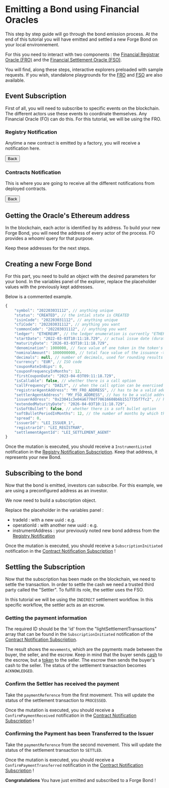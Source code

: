 # Emitting a Bond using Financial Oracles

This step by step guide will go through the bond emission process.
At the end of this tutorial you will have emitted and settled a new Forge Bond on
your local environnement.

For this you need to interact with two components : the <span class="froColor">[Financial Registrar Oracle (FRO)](/modules/explorerFRO)</span> and the <span class="fsoColor">[Financial Settlement Oracle (FSO)](/modules/explorerFSO)</span>.

You will find, along these steps, interactive explorers preloaded with sample requests.
If you wish, standalone playgrounds for the <span class="froColor">[FRO](http://localhost:6661/graphql)</span> and <span class="fsoColor">[FSO](http://localhost:6663/graphql)</span> are also available.

## Event Subscription

First of all, you will need to subscribe to specific events on the blockchain.
The different actors use these events to coordinate themselves.
Any Financial Oracle (FO) can do this. For this tutorial, we will be using the <span class="froColor">FRO</span>.

### Registry Notification

Anytime a new contract is emitted by a factory, you will receive a notification here.

<div class="froBorder" >
    <div class="explorer" id="froSubRegistryNotification"></div>
</div>
<button type="button" onclick="javascript:history.back()">Back</button>

### Contracts Notification

This is where you are going to receive all the different notifications from deployed contracts.

<div class="froBorder" >
    <div class="explorer" id="froSubContractNotification"></div>
</div>

<button type="button" onclick="javascript:history.back()">Back</button>

## Getting the Oracle's Ethereum address

In the blockchain, each actor is identified by its address.
To build your new Forge Bond, you will need the address of every actor of the process.
FO provides a *whoami* query for that purpose.

Keep these addresses for the next steps.

<div class="froBorder" >
    <div class="explorer" id="frowhoami"></div>
</div>
<div class="fsoBorder" >
    <div class="explorer" id="fsowhoami"></div>
</div>

## Creating a new Forge Bond

For this part, you need to build an object with the desired parameters for your bond.
In the variables panel of the explorer, replace the placeholder values with the previously kept addresses.

Below is a commented example.

```javascript
{
    "symbol": "202203031112", // anything unique
    "status": "CREATED", // the intial state is CREATED
    "isinCode": "202203031112", // anything unique
    "cfiCode": "202203031112", // anything you want
    "commonCode": "202203031112", // anything you want
    "ledger": "ETHEREUM", // the ledger enumeration is currently "ETHEREUM" and "TEZOS"
    "startDate": "2022-03-03T10:11:18.729", // actual issue date (durations for financial computations(coupons, etc.) are counted from this date)
    "maturityDate": "2026-03-03T10:11:18.729",
    "denomination": 1000000, // face value of one token in the token's currency
    "nominalAmount": 1000000000, // total face value of the issuance -> number of issued tokens = nominalAmount / denomination
    "decimals": null, // number of decimals, used for rounding results of computations in the smart contract
    "currency": "EUR", // ISO code
    "couponRateInBips": 0,
    "couponFrequencyInMonths": 12,
    "firstCouponDate": "2023-04-03T09:11:18.729",
    "isCallable": false, // whether there is a call option
    "callFrequency": "DAILY", // when the call option can be exercised
    "registrarAgentAddress": "MY_FRO_ADDRESS", // has to be a valid address (the format depends on the ledger)
    "settlerAgentAddress": "MY_FSO_ADDRESS", // has to be a valid address (the format depends on the ledger)
    "issuerAddress": "0x23041c3e04a6770df70616608b6b1517735f7fc2", // has to be a valid address (the format depends on the ledger)
    "extendedMaturityDate": "2026-04-03T10:11:18.729",
    "isSoftBullet": false, // whether there is a soft bullet option
    "softBulletPeriodInMonths": 12, // the number of months by which the maturity date is postponed in case the soft bullet option is exercised by the issuer
    "spread": 0,
    "issuerId": "LEI_ISSUER_1",
    "registrarId": "LEI_REGISTRAR",
    "settlementAgentId": "LEI_SETTLEMENT_AGENT"
}
```

Once the mutation is executed, you should receive a `InstrumentListed` notification in the [Registry Notification Subscription](#registry-notification).
Keep that address, it represents your new Bond.

<div class="froBorder" >
    <div class="explorer" id="froCreateBond"></div>
</div>

## Subscribing to the bond

Now that the bond is emitted, investors can subscribe.
For this example, we are using a preconfigured address as an investor.

We now need to build a subscription object.

Replace the placeholder in the variables panel :

- tradeId : with a new uuid : e.g. <span class="gen-uuid"><div class="lds-dual-ring"></div></span>
- operationId : with another new uuid : e.g. <span class="gen-uuid"><div class="lds-dual-ring"></div></span>
- instrumentAddress : your previously noted new bond address from the [Registry Notification](#registry-notification)

Once the mutation is executed, you should receive a `SubscriptionInitiated` notification in the [Contract Notification Subscription](#contracts-notification) !

<div class="froBorder" >
    <div class="explorer" id="froSubscribe"></div>
</div>

## Settling the Subscription

Now that the subscription has been made on the blockchain, we need to settle the transaction.
In order to settle the cash we need a trusted third party called the "Settler".
To fulfill its role, the settler uses the <span class='fsoColor'>FSO</span>.

In this tutorial we will be using the `INDIRECT` settlement workflow.
In this specific workflow, the settler acts as an escrow.

### Getting the payment information

The required ID should be the 'id' from the "lightSettlementTransactions" array that can be found in the `SubscriptionInitiated` notification of the [Contract Notification Subscription](#contracts-notification).

<div class="fsoBorder" >
    <div class="explorer" id="fsoGetSettlementTransaction"></div>
</div>

The result shows the `movements`, which are the payments made between the buyer, the seller, and the escrow. 
Keep in mind that the buyer sends <ins>cash</ins> to the escrow, but a <ins>token</ins> to the seller.
The escrow then sends the buyer's cash to the seller. The status of the settlement transaction becomes `ACKNOWLEDGED`.

### Confirm the Settler has received the payment

Take the `paymentReference` from the first movement.
This will update the status of the settlement transaction to `PROCESSED`.

Once the mutation is executed, you should receive a `ConfirmPaymentReceived` notification in the [Contract Notification Subscription](#contracts-notification) !

<div class="fsoBorder" >
    <div class="explorer" id="fsoConfirmPaymentReceived"></div>
</div>

### Confirming the Payment has been Transferred to the Issuer

Take the `paymentReference` from the second movement.
This will update the status of the settlement transaction to `SETTLED`.

Once the mutation is executed, you should receive a `ConfirmPaymentTransferred` notification in the [Contract Notification Subscription](#contracts-notification) !

<div class="fsoBorder" >
    <div class="explorer" id="fsoConfirmPaymentTransferred"></div>
</div>

**Congratulations** You have just emitted and subscribed to a Forge Bond !

<script>
    const froEndPoint = 'http://localhost:6661/graphql';
    const fsoEndPoint = 'http://localhost:6663/graphql';

    new window.EmbeddedExplorer({
        target: '#froSubContractNotification',
        endpointUrl: froEndPoint,
        persistExplorerState: false,
        schema: window.getFroSchema(),
        initialState: {
            document: `subscription Subscription {
  contractNotification {
    notificationName
    instrumentAddress
    transactionHash
    lightSettlementTransactions {
      id
    }
  }
}`,
            variables: {},
            displayOptions: {
                showHeadersAndEnvVars: true,
                docsPanelState: 'closed',
            },
            },
    });

    new window.EmbeddedExplorer({
        target: '#froSubRegistryNotification',
        endpointUrl: froEndPoint,
        persistExplorerState: false,
        schema: window.getFroSchema(),
        initialState: {
            document: `subscription Subscription {
  registryNotification {
    notificationName
    instrumentAddress
    instrumentLedger
    transactionHash
  }
}`,
            variables: {},
            displayOptions: {
                showHeadersAndEnvVars: true,
                docsPanelState: 'closed',
            },
            },
    });
    new window.EmbeddedExplorer({
        target: '#frowhoami',
        endpointUrl: froEndPoint,
        persistExplorerState: false,
        schema: window.getFroSchema(),
        initialState: {
            document: `query Query($ledger: Ledger!) {
  whoami(ledger: $ledger)
}`,
            variables: {
                ledger: "ETHEREUM"
            },
            displayOptions: {
                showHeadersAndEnvVars: true,
                docsPanelState: 'closed',
            },
            },
    });
    new window.EmbeddedExplorer({
        target: '#fsowhoami',
        endpointUrl: fsoEndPoint,
        persistExplorerState: false,
        schema: window.getFsoSchema(),
        initialState: {
            document: `query Query($ledger: Ledger!) {
  whoami(ledger: $ledger)
}`,
            variables: {
                ledger: "ETHEREUM"
            },
            displayOptions: {
                showHeadersAndEnvVars: true,
                docsPanelState: 'closed',
            },
            },
    });

    new window.EmbeddedExplorer({
        target: '#froCreateBond',
        endpointUrl: froEndPoint,
        persistExplorerState: false,
        schema: window.getFroSchema(),
        initialState: {
        document: `mutation CreateBond($bond: CreateBondInput!) {
            createBond(bond: $bond)
        }
        }
        }`,
        variables: {
                bond: {
                "symbol": "202203031112", // anything you want
                "status": "CREATED", // should be CREATED for now
                "isinCode": "202203031112", // anything you want
                "cfiCode": "202203031112", // anything you want
                "commonCode": "202203031112", // anything you want
                "ledger": "ETHEREUM", // the ledger enumeration is currently "ETHEREUM" and "TEZOS"
                "startDate": "2022-03-03T10:11:18.729", // actual issue date (durations for financial computations(coupons, etc.) are counted from this date)
                "maturityDate": "2026-03-03T10:11:18.729",
                "denomination": 1000000, // face value of one token in the token's currency
                "nominalAmount": 1000000000, // total face value of the issuance -> number of issued tokens = nominalAmount / denomination
                "decimals": null, // number of decimals, used for rounding results of computations in the smart contract
                "currency": "EUR", // ISO code
                "couponRateInBips": 0,
                "couponFrequencyInMonths": 12,
                "firstCouponDate": "2023-04-03T09:11:18.729",
                "isCallable": false, // whether there is a call option
                "callFrequency": "DAILY", // when the call option can be exercised
                "registrarAgentAddress": "MY_FRO_ADDRESS", // has to be a valid address (the format depends on the ledger)
                "settlerAgentAddress": "MY_FSO_ADDRESS", // has to be a valid address (the format depends on the ledger)
                "issuerAddress": "0x23041c3e04a6770df70616608b6b1517735f7fc2", // has to be a valid address (the format depends on the ledger)
                "extendedMaturityDate": "2026-04-03T10:11:18.729",
                "isSoftBullet": false, // whether there is a soft bullet option
                "softBulletPeriodInMonths": 12, // the number of months by which the maturity date is postponed in case the soft bullet option is exercised by the issuer
                "spread": 0,
                "issuerId": "LEI_ISSUER_1",
                "registrarId": "LEI_REGISTRAR",
                "settlementAgentId": "LEI_SETTLEMENT_AGENT"
                }
            },
            displayOptions: {
                showHeadersAndEnvVars: true,
                docsPanelState: 'closed',
            },
        },
    });

  new window.EmbeddedExplorer({
    target: '#froSubscribe',
    endpointUrl: 'http://localhost:6661/graphql',
    schema: window.getFroSchema(),
    initialState: {
      document: `
      mutation InitiateSubscription(
        $initiateSubscriptionInput: InitiateSubscriptionInput!
      ) {
        initiateSubscription(
          initiateSubscriptionInput: $initiateSubscriptionInput
        )
        }
      }`,
      variables: {
        initiateSubscriptionInput: {
          "settlementModel": "INDIRECT",
          "intermediateAccountIBAN": "FR7630003011300300000000000",
          "holdableTokenAddress": null,
          "settlementDate": "2022-04-04T08:44:32.785Z",
          "operationId": "MY_OPERATION_ID",
          "instrumentAddress": "MY_BOND_CONTRACT_ADDRESS",
          "instrumentLedger": "ETHEREUM",
          "additionalReaderAddresses": [],
          "tradeId": "MY_TRADE_ID",
          "tradeDate": "2022-03-04T09:44:32.785",
          "issuerAddresses": {
            "legalEntityId": "LEI_ISSUER_1",
            "paymentAccountNumber": "FR7630003011300400000000000"
          },
          "investorAddresses": {
            "deliveryAccountNumber": "0x95d1883c3fc1d702538ea26c47e94f78f2f6ac68",
            "legalEntityId": "LEI_INVESTOR_1",
            "paymentAccountNumber": "FR7630003011300500000000000"
          },
          "deliveryQuantity": 1,
          "paymentAmount": 980000,
          "paymentCurrency": "EUR"
        }
      },
      displayOptions: {
        showHeadersAndEnvVars: true,
        docsPanelState: 'closed',
      },
    },
  });

    new window.EmbeddedExplorer({
    target: '#fsoGetSettlementTransaction',
    endpointUrl: fsoEndPoint,
    schema: window.getFsoSchema(),
    initialState: {
        document: `
query GetSettlementTransaction($getSettlementTransactionId: String!) {
  getSettlementTransaction(id: $getSettlementTransactionId) {
    settlementStatus
    movements {
      paymentReference
    }
  }
}`,
        variables: {
            "getSettlementTransactionId": "MY_SETTLEMENT_TRANSACTION_ID"
        },
        displayOptions: {
            showHeadersAndEnvVars: true,
            docsPanelState: 'closed',
        },
    },
  });

   new window.EmbeddedExplorer({
    target: '#fsoConfirmPaymentReceived',
    endpointUrl: fsoEndPoint,
    schema: window.getFsoSchema(),
    initialState: {
      document: ` mutation ConfirmPaymentReceived($paymentReference: String!) {
        confirmPaymentReceived(paymentReference: $paymentReference)
        }`,
        variables: {
           paymentReference:"THE_FIRST_MOVEMEMENT_REF"
        },
        displayOptions: {
            showHeadersAndEnvVars: true,
            docsPanelState: 'closed',
        },
        },
  });

  new window.EmbeddedExplorer({
    target: '#fsoConfirmPaymentTransferred',
    endpointUrl: fsoEndPoint,
    schema: window.getFsoSchema(),
    initialState: {
      document: ` mutation ConfirmPaymentTransferred($paymentReference: String!) {
            confirmPaymentTransferred(paymentReference: $paymentReference)
            }`,
        variables: {
           paymentReference:"THE_SECOND_MOVEMEMENT_REF"
        },
        displayOptions: {
            showHeadersAndEnvVars: true,
            docsPanelState: 'closed',
        },
        },
  });

</script>
